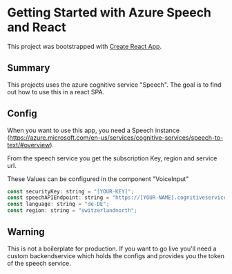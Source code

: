 # Getting Started with Azure Speech and React

This project was bootstrapped with [Create React App](https://github.com/facebook/create-react-app).

## Summary

This projects uses the azure cognitive service "Speech". 
The goal is to find out how to use this in a react SPA.

## Config

When you want to use this app, you need a Speech instance (https://azure.microsoft.com/en-us/services/cognitive-services/speech-to-text/#overview).

From the speech service you get the subscription Key, region and service url.

These Values can be configured in the component "VoiceInput"

```js
const securityKey: string = "[YOUR-KEY]";
const speechAPIEndpoint: string = "https://[YOUR-NAME].cognitiveservices.azure.com/sts/v1.0/issuetoken";
const language: string = "de-DE";
const region: string = "switzerlandnorth";
```

## Warning

This is not a boilerplate for production. If you want to go live you'll need a custom backendservice which holds the configs and provides you the token of the speech service.
